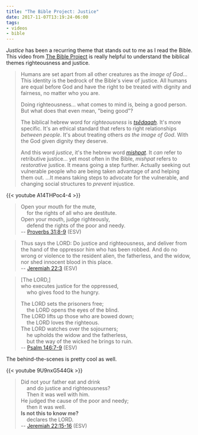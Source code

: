 ```yaml
---
title: "The Bible Project: Justice"
date: 2017-11-07T13:19:24-06:00
tags:
- videos
- bible
---
```


_Justice_ has been a recurring theme that stands out to me as I read the Bible. This video from [The Bible Project](https://thebibleproject.com/) is really helpful to understand the biblical themes righteousness and justice.

> Humans are set apart from all other creatures as the _image of God_... This identity is the bedrock of the Bible's view of justice. All humans are equal before God and have the right to be treated with dignity and fairness, no matter who you are.
>
> Doing righteousness... what comes to mind is, being a good person. But what does that even mean, "being good"?
>
> The biblical hebrew word for _righteousness_ is [_tsĕdaqah_](https://www.blueletterbible.org/lang/lexicon/lexicon.cfm?strongs=H6666). It's more specific. It's an ethical standard that refers to right relationships _between people_. It's about treating others _as the image of God_. With the God given dignity they deserve.
>
> And this word _justice_, it's the hebrew word [_mishpat_](https://www.blueletterbible.org/lang/lexicon/lexicon.cfm?t=nasb&strongs=h4941). It _can_ refer to retributive justice... yet most often in the Bible, _mishpat_ refers to _restorative_ justice. It means going a step further. Actually seeking out vulnerable people who are being taken advantage of and helping them out. ...It means taking steps to advocate for the vulnerable, and changing social structures to _prevent_ injustice.

{{< youtube A14THPoc4-4 >}}

> Open your mouth for the mute,  
> &nbsp;&nbsp;&nbsp;&nbsp;for the rights of all who are destitute.  
> Open your mouth, judge righteously,  
> &nbsp;&nbsp;&nbsp;&nbsp;defend the rights of the poor and needy.  
> -- [Proverbs 31:8-9](https://www.esv.org/Proverbs+31:8/) (ESV)

> Thus says the LORD: Do justice and righteousness, and deliver from the hand of the oppressor him who has been robbed. And do no wrong or violence to the resident alien, the fatherless, and the widow, nor shed innocent blood in this place.  
> -- [Jeremiah 22:3](https://www.esv.org/Jeremiah+22:3/) (ESV)

> [The LORD,]  
> who executes justice for the oppressed,  
> &nbsp;&nbsp;&nbsp;&nbsp;who gives food to the hungry.
>
> The LORD sets the prisoners free;  
> &nbsp;&nbsp;&nbsp;&nbsp;the LORD opens the eyes of the blind.  
> The LORD lifts up those who are bowed down;  
> &nbsp;&nbsp;&nbsp;&nbsp;the LORD loves the righteous.  
> The LORD watches over the sojourners;  
> &nbsp;&nbsp;&nbsp;&nbsp;he upholds the widow and the fatherless,  
> &nbsp;&nbsp;&nbsp;&nbsp;but the way of the wicked he brings to ruin.  
> -- [Psalm 146:7-9](https://www.esv.org/Psalm+146:7/) (ESV)

The behind-the-scenes is pretty cool as well.

{{< youtube 9U9nxG544Gk >}}

> Did not your father eat and drink  
> &nbsp;&nbsp;&nbsp;&nbsp;and do justice and righteousness?  
> &nbsp;&nbsp;&nbsp;&nbsp;Then it was well with him.  
> He judged the cause of the poor and needy;  
> &nbsp;&nbsp;&nbsp;&nbsp;then it was well.  
> **Is not this to know me?**  
> &nbsp;&nbsp;&nbsp;&nbsp;declares the LORD.  
> -- [Jeremiah 22:15-16](https://www.esv.org/Jeremiah+22:15/) (ESV)